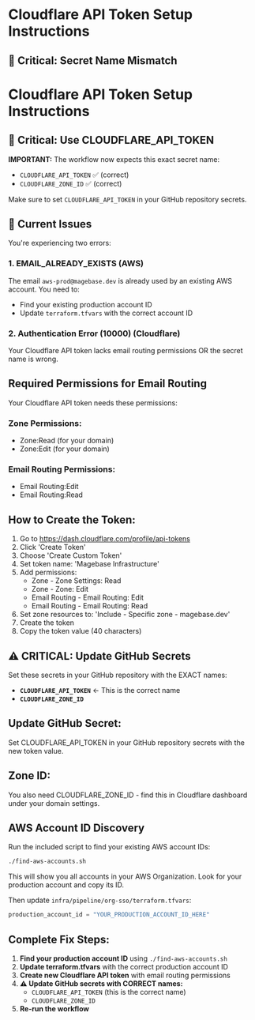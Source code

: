 # Cloudflare API Token Setup Instructions

## 🚨 Critical: Secret Name Mismatch

# Cloudflare API Token Setup Instructions

## 🚨 Critical: Use CLOUDFLARE_API_TOKEN

**IMPORTANT:** The workflow now expects this exact secret name:
- `CLOUDFLARE_API_TOKEN` ✅ (correct)
- `CLOUDFLARE_ZONE_ID` ✅ (correct)

Make sure to set `CLOUDFLARE_API_TOKEN` in your GitHub repository secrets.

## 🚨 Current Issues

You're experiencing two errors:

### 1. EMAIL_ALREADY_EXISTS (AWS)
The email `aws-prod@magebase.dev` is already used by an existing AWS account. You need to:
- Find your existing production account ID
- Update `terraform.tfvars` with the correct account ID

### 2. Authentication Error (10000) (Cloudflare)
Your Cloudflare API token lacks email routing permissions OR the secret name is wrong.

## Required Permissions for Email Routing

Your Cloudflare API token needs these permissions:

### Zone Permissions:
- Zone:Read (for your domain)
- Zone:Edit (for your domain)

### Email Routing Permissions:
- Email Routing:Edit
- Email Routing:Read

## How to Create the Token:

1. Go to https://dash.cloudflare.com/profile/api-tokens
2. Click 'Create Token'
3. Choose 'Create Custom Token'
4. Set token name: 'Magebase Infrastructure'
5. Add permissions:
   - Zone - Zone Settings: Read
   - Zone - Zone: Edit
   - Email Routing - Email Routing: Edit
   - Email Routing - Email Routing: Read
6. Set zone resources to: 'Include - Specific zone - magebase.dev'
7. Create the token
8. Copy the token value (40 characters)

## ⚠️ CRITICAL: Update GitHub Secrets

Set these secrets in your GitHub repository with the EXACT names:

- **`CLOUDFLARE_API_TOKEN`** ← This is the correct name
- **`CLOUDFLARE_ZONE_ID`**

## Update GitHub Secret:

Set CLOUDFLARE_API_TOKEN in your GitHub repository secrets with the new token value.

## Zone ID:

You also need CLOUDFLARE_ZONE_ID - find this in Cloudflare dashboard under your domain settings.

## AWS Account ID Discovery

Run the included script to find your existing AWS account IDs:

```bash
./find-aws-accounts.sh
```

This will show you all accounts in your AWS Organization. Look for your production account and copy its ID.

Then update `infra/pipeline/org-sso/terraform.tfvars`:

```terraform
production_account_id = "YOUR_PRODUCTION_ACCOUNT_ID_HERE"
```

## Complete Fix Steps:

1. **Find your production account ID** using `./find-aws-accounts.sh`
2. **Update terraform.tfvars** with the correct production account ID
3. **Create new Cloudflare API token** with email routing permissions
4. **⚠️ Update GitHub secrets with CORRECT names:**
   - `CLOUDFLARE_API_TOKEN` (this is the correct name)
   - `CLOUDFLARE_ZONE_ID`
5. **Re-run the workflow**